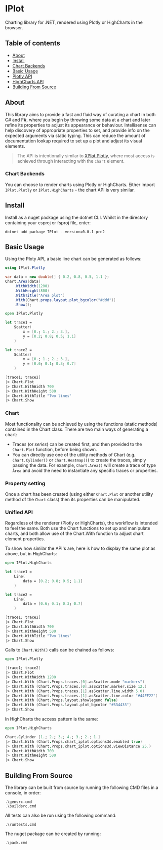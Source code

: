# IPlot

Charting library for .NET, rendered using Plotly or HighCharts in the browser.

## Table of contents

- [About](#about)
- [Install](#install)
- [Chart Backends](#chart-backends)
- [Basic Usage](#basic-usage)
- [Plotly API](https://github.com/malisimo/iplot/blob/master/src/IPlot.Plotly/ReadMe.md)
- [HighCharts API](https://github.com/malisimo/iplot/blob/master/src/IPlot.HighCharts/ReadMe.md)
- [Building From Source](#building-from-source)

## About

This library aims to provide a fast and fluid way of curating a chart in both C# and F#, where you begin by throwing some data at a chart and later refine its properties to adjust its appearance or behaviour.  Intellisense can help discovery of appropriate properties to set, and provide info on the expected arguments via static typing.  This can reduce the amount of documentation lookup required to set up a plot and adjust its visual elements.

> The API is intentionally similar to [XPlot.Plotly](https://fslab.org/XPlot/), where most access is achieved through interacting with the ```Chart``` element.

### Chart Backends

You can choose to render charts using Plotly or HighCharts. Either import ```IPlot.Plotly``` or ```IPlot.HighCharts``` - the chart API is very similar.

## Install

Install as a nuget package using the dotnet CLI.  Whilst in the directory containing your csproj or fsproj file, enter:

```
dotnet add package IPlot --version=0.0.1-pre2
```

## Basic Usage

Using the Ploty API, a basic line chart can be generated as follows:

```csharp
using IPlot.Plotly

var data = new double[] { 0.2, 0.8, 0.5, 1.1 };
Chart.Area(data)
    .WithWidth(1200)
    .WithHeight(800)
    .WithTitle("Area plot")
    .With(Chart.props.layout.plot_bgcolor("#ddd"))
    .Show();

```

```fsharp
open IPlot.Plotly

let trace1 =
    Scatter(
        x = [0.; 1.; 2.; 3.],
        y = [0.2; 0.8; 0.5; 1.1]
    )

let trace2 =
    Scatter(
        x = [0.; 1.; 2.; 3.],
        y = [0.6; 0.1; 0.3; 0.7]
    )

[trace1; trace2]
|> Chart.Plot
|> Chart.WithWidth 700
|> Chart.WithHeight 500
|> Chart.WithTitle "Two lines"
|> Chart.Show
```

### Chart

Most functionality can be achieved by using the functions (static methods) contained in the Chart class.  There are two main ways of generating a chart:

* Traces (or *series*) can be created first, and then provided to the ```Chart.Plot``` function, before being shown.
* You can directly use one of the utility methods of Chart (e.g. ```Chart.Cylinder()``` or ```Chart.Heatmap()```) to create the traces, simply passing the data.  For example, ```Chart.Area()``` will create a trace of type ```Àrea``` and avoid the need to instantiate any specific traces or properties.

### Property setting

Once a chart has been created (using either ```Chart.Plot``` or another utility method of the ```Chart``` class) then its properties can be manipulated.

### Unified API

Regardless of the renderer (Plotly or HighCharts), the workflow is intended to feel the same.  Both use the Chart functions to set up and manipulate charts, and both allow use of the Chart.With function to adjust chart element properties.

To show how similar the API's are, here is how to display the same plot as above, but in HighCharts:

```fsharp
open IPlot.HighCharts

let trace1 =
    Line(
        data = [0.2; 0.8; 0.5; 1.1]
    )

let trace2 =
    Line(
        data = [0.6; 0.1; 0.3; 0.7]
    )

[trace1; trace2]
|> Chart.Plot
|> Chart.WithWidth 700
|> Chart.WithHeight 500
|> Chart.WithTitle "Two lines"
|> Chart.Show
```

Calls to ```Chart.With()``` calls can be chained as follows:

```fsharp
open IPlot.Plotly

[trace1; trace2]
|> Chart.Plot
|> Chart.WithWidth 1200
|> Chart.With (Chart.Props.traces.[0].asScatter.mode "markers")
|> Chart.With (Chart.Props.traces.[0].asScatter.marker.size 12.)
|> Chart.With (Chart.Props.traces.[1].asScatter.line.width 5.0)
|> Chart.With (Chart.Props.traces.[1].asScatter.line.color "#44FF22")
|> Chart.With (Chart.Props.layout.showlegend false)
|> Chart.With (Chart.Props.layout.plot_bgcolor "#334433")
|> Chart.Show
```

In HighCharts the access pattern is the same:

```fsharp
open IPlot.HighCharts

Chart.Cylinder [1.; 2.; 3.; 4.; 3.; 2.; 1.]
|> Chart.With (Chart.Props.chart_iplot.options3d.enabled true)
|> Chart.With (Chart.Props.chart_iplot.options3d.viewDistance 25.)
|> Chart.WithWidth 700
|> Chart.WithHeight 500
|> Chart.Show
```

## Building From Source

The library can be built from source by running the following CMD files in a console, in order:

```
.\gensrc.cmd
.\buildsrc.cmd
```

All tests can also be run using the following command:

```
.\runtests.cmd
```

The nuget package can be created by running:

```
.\pack.cmd
```
